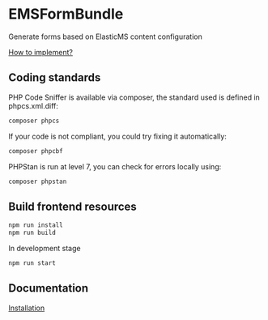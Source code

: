 EMSFormBundle
=============

Generate forms based on ElasticMS content configuration

[How to implement?](../master/Resources/doc/example.md)

Coding standards 
----------------
PHP Code Sniffer is available via composer, the standard used is defined in phpcs.xml.diff:
````bash
composer phpcs
````

If your code is not compliant, you could try fixing it automatically:
````bash
composer phpcbf
````

PHPStan is run at level 7, you can check for errors locally using:
`````bash
composer phpstan
`````

Build frontend resources
-------------

`````bash
npm run install
npm run build
`````

In development stage 
`````bash
npm run start
`````

Documentation
-------------

[Installation](../master/Resources/doc/install.md)